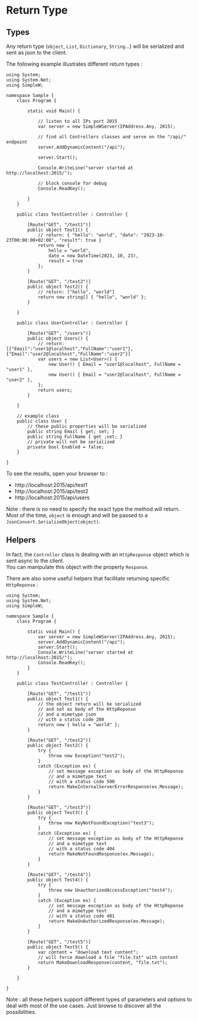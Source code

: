 # Return Type

## Types

Any return type (`object`, `List`, `Dictionary`, `String`...) will be serialized and sent as json to the client.

The following example illustrates different return types :

```csharp:line-numbers
using System;
using System.Net;
using SimpleW;

namespace Sample {
    class Program {

        static void Main() {

            // listen to all IPs port 2015
            var server = new SimpleWServer(IPAddress.Any, 2015);

            // find all Controllers classes and serve on the "/api/" endpoint
            server.AddDynamicContent("/api");

            server.Start();

            Console.WriteLine("server started at http://localhost:2015/");

            // block console for debug
            Console.ReadKey();

        }
    }

    public class TestController : Controller {

        [Route("GET", "/test1")]
        public object Test1() {
            // return: { "hello": "world", "date": "2023-10-23T00:00:00+02:00", "result": true }
            return new {
                hello = "world",
                date = new DateTime(2023, 10, 23),
                result = true
            };
        }

        [Route("GET", "/test2")]
        public object Test2() {
            // return: ["hello", "world"]
            return new string[] { "hello", "world" };
        }

    }

    public class UserController : Controller {

        [Route("GET", "/users")]
        public object Users() {
            // return: [{"Email":"user1@localhost","FullName":"user1"},{"Email":"user2@localhost","FullName":"user2"}]
            var users = new List<User>() {
                new User() { Email = "user1@localhost", FullName = "user1" },
                new User() { Email = "user2@localhost", FullName = "user2" },
            };
            return users;
        }

    }

    // example class
    public class User {
        // these public properties will be serialized
        public string Email { get; set; }
        public string FullName { get ;set; }
        // private will not be serialized
        private bool Enabled = false;
    }

}
```

To see the results, open your browser to :
- http://localhost:2015/api/test1
- http://localhost:2015/api/test2
- http://localhost:2015/api/users

Note : there is no need to specify the exact type the method will return.
Most of the time, `object` is enough and will be passed to a `JsonConvert.SerializeObject(object)`.


## Helpers

In fact, the `Controller` class is dealing with an `HttpResponse` object which is sent async to the client.<br />
You can manipulate this object with the property `Response`.

There are also some useful helpers that facilitate returning specific `HttpReponse` :

```csharp:line-numbers
using System;
using System.Net;
using SimpleW;

namespace Sample {
    class Program {

        static void Main() {
            var server = new SimpleWServer(IPAddress.Any, 2015);
            server.AddDynamicContent("/api");
            server.Start();
            Console.WriteLine("server started at http://localhost:2015/");
            Console.ReadKey();
        }
    }

    public class TestController : Controller {

        [Route("GET", "/test1")]
        public object Test1() {
            // the object return will be serialized
            // and set as body of the HttpReponse
            // and a mimetype json
            // with a status code 200
            return new { hello = "world" };
        }

        [Route("GET", "/test2")]
        public object Test2() {
            try {
                throw new Exception("test2");
            }
            catch (Exception ex) {
                // set message exception as body of the HttpReponse
                // and a mimetype text
                // with a status code 500
                return MakeInternalServerErrorResponse(ex.Message);
            }
        }

        [Route("GET", "/test3")]
        public object Test3() {
            try {
                throw new KeyNotFoundException("test3");
            }
            catch (Exception ex) {
                // set message exception as body of the HttpReponse
                // and a mimetype text
                // with a status code 404
                return MakeNotFoundResponse(ex.Message);
            }
        }

        [Route("GET", "/test4")]
        public object Test4() {
            try {
                throw new UnauthorizedAccessException("test4");
            }
            catch (Exception ex) {
                // set message exception as body of the HttpReponse
                // and a mimetype text
                // with a status code 401
                return MakeUnAuthorizedResponse(ex.Message);
            }
        }

        [Route("GET", "/test5")]
        public object Test5() {
            var content = "download text content";
            // will force download a file "file.txt" with content
            return MakeDownloadResponse(content, "file.txt");
        }

    }

}
```

Note : all these helpers support different types of parameters and options to deal with
most of the use cases. Just browse to discover all the possibilities.
